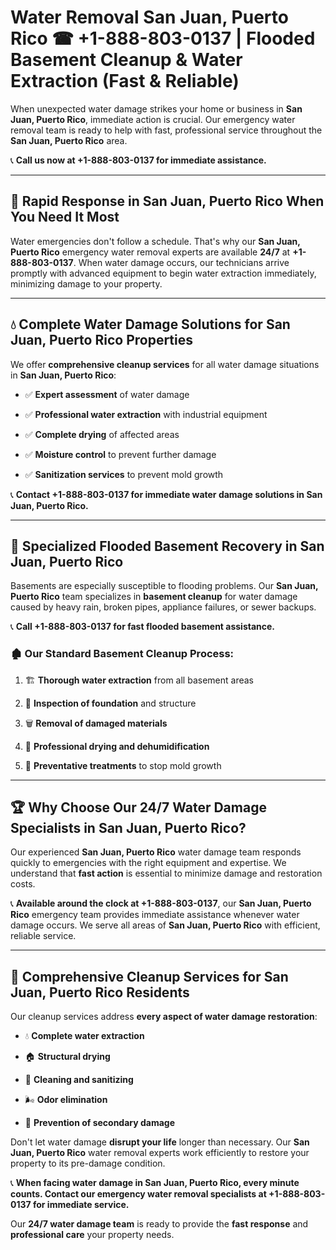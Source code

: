 # Water Removal San Juan, Puerto Rico ☎ +1-888-803-0137 | Flooded Basement Cleanup & Water Extraction (Fast & Reliable)

When unexpected water damage strikes your home or business in **San Juan, Puerto Rico**, immediate action is crucial. Our emergency water removal team is ready to help with fast, professional service throughout the **San Juan, Puerto Rico** area. 

📞 **Call us now at +1-888-803-0137 for immediate assistance.**

---

## 🚀 Rapid Response in San Juan, Puerto Rico When You Need It Most

Water emergencies don't follow a schedule. That's why our **San Juan, Puerto Rico** emergency water removal experts are available **24/7** at **+1-888-803-0137**. When water damage occurs, our technicians arrive promptly with advanced equipment to begin water extraction immediately, minimizing damage to your property.

---

## 💧 Complete Water Damage Solutions for San Juan, Puerto Rico Properties

We offer **comprehensive cleanup services** for all water damage situations in **San Juan, Puerto Rico**:

- ✅ **Expert assessment** of water damage  
- ✅ **Professional water extraction** with industrial equipment  
- ✅ **Complete drying** of affected areas  
- ✅ **Moisture control** to prevent further damage  
- ✅ **Sanitization services** to prevent mold growth  

📞 **Contact +1-888-803-0137 for immediate water damage solutions in San Juan, Puerto Rico.**

---

## 🌊 Specialized Flooded Basement Recovery in San Juan, Puerto Rico

Basements are especially susceptible to flooding problems. Our **San Juan, Puerto Rico** team specializes in **basement cleanup** for water damage caused by heavy rain, broken pipes, appliance failures, or sewer backups. 

📞 **Call +1-888-803-0137 for fast flooded basement assistance.**

### 🏚️ Our Standard Basement Cleanup Process:
1. 🏗️ **Thorough water extraction** from all basement areas  
2. 🔎 **Inspection of foundation** and structure  
3. 🗑️ **Removal of damaged materials**  
4. 💨 **Professional drying and dehumidification**  
5. 🚫 **Preventative treatments** to stop mold growth  

---

## 🏆 Why Choose Our 24/7 Water Damage Specialists in San Juan, Puerto Rico?

Our experienced **San Juan, Puerto Rico** water damage team responds quickly to emergencies with the right equipment and expertise. We understand that **fast action** is essential to minimize damage and restoration costs.

📞 **Available around the clock at +1-888-803-0137**, our **San Juan, Puerto Rico** emergency team provides immediate assistance whenever water damage occurs. We serve all areas of **San Juan, Puerto Rico** with efficient, reliable service.

---

## 🧹 Comprehensive Cleanup Services for San Juan, Puerto Rico Residents

Our cleanup services address **every aspect of water damage restoration**:

- 💧 **Complete water extraction**  
- 🏠 **Structural drying**  
- 🧼 **Cleaning and sanitizing**  
- 🌬️ **Odor elimination**  
- 🚫 **Prevention of secondary damage**  

Don't let water damage **disrupt your life** longer than necessary. Our **San Juan, Puerto Rico** water removal experts work efficiently to restore your property to its pre-damage condition.

📞 **When facing water damage in San Juan, Puerto Rico, every minute counts. Contact our emergency water removal specialists at +1-888-803-0137 for immediate service.**

Our **24/7 water damage team** is ready to provide the **fast response** and **professional care** your property needs.
